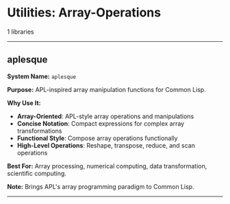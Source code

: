 # Utilities: Array-Operations

1 libraries

---

## aplesque

**System Name:** `aplesque`

**Purpose:** APL-inspired array manipulation functions for Common Lisp.

**Why Use It:**
- **Array-Oriented**: APL-style array operations and manipulations
- **Concise Notation**: Compact expressions for complex array transformations
- **Functional Style**: Compose array operations functionally
- **High-Level Operations**: Reshape, transpose, reduce, and scan operations

**Best For:** Array processing, numerical computing, data transformation, scientific computing.

**Note:** Brings APL's array programming paradigm to Common Lisp.

---


